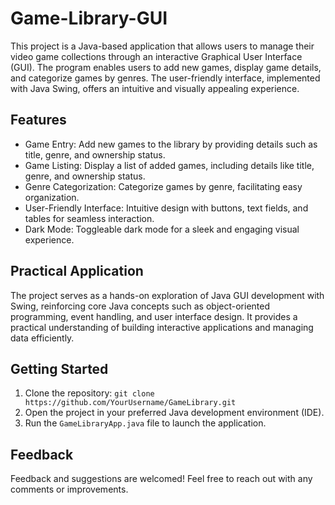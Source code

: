 # Game-Library-GUI
This project is a Java-based application that allows users to manage their video game collections through an interactive Graphical User Interface (GUI). The program enables users to add new games, display game details, and categorize games by genres. The user-friendly interface, implemented with Java Swing, offers an intuitive and visually appealing experience.

## Features
- Game Entry: Add new games to the library by providing details such as title, genre, and ownership status.
- Game Listing: Display a list of added games, including details like title, genre, and ownership status.
- Genre Categorization: Categorize games by genre, facilitating easy organization.
- User-Friendly Interface: Intuitive design with buttons, text fields, and tables for seamless interaction.
- Dark Mode: Toggleable dark mode for a sleek and engaging visual experience.

## Practical Application
The project serves as a hands-on exploration of Java GUI development with Swing, reinforcing core Java concepts such as object-oriented programming, event handling, and user interface design. It provides a practical understanding of building interactive applications and managing data efficiently.

## Getting Started
1. Clone the repository: `git clone https://github.com/YourUsername/GameLibrary.git`
2. Open the project in your preferred Java development environment (IDE).
3. Run the `GameLibraryApp.java` file to launch the application.

## Feedback
Feedback and suggestions are welcomed! Feel free to reach out with any comments or improvements.
